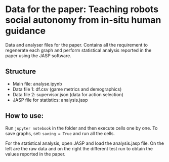 Data for the paper: Teaching robots social autonomy from in-situ human guidance
===============================================================================

Data and analyser files for the paper.
Contains all the requirement to regenerate each graph and perform statistical
analysis reported in the paper using the JASP software.

Structure
---------

- Main file: analyse.ipynb
- Data file 1: df.csv (game metrics and demographics)
- Data file 2: supervisor.json (data for action selection)
- JASP file for statistics: analysis.jasp

How to use:
----------

Run ``jupyter notebook`` in the folder and then execute cells one by one.
To save graphs, set: ``saving = True`` and run all the cells.

For the statistical analysis, open JASP and load the analysis.jasp file. On the
left are the raw data and on the right the different test run to obtain the
values reported in the paper.
